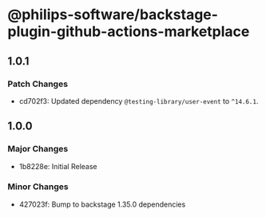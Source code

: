 # @philips-software/backstage-plugin-github-actions-marketplace

## 1.0.1

### Patch Changes

- cd702f3: Updated dependency `@testing-library/user-event` to `^14.6.1`.

## 1.0.0

### Major Changes

- 1b8228e: Initial Release

### Minor Changes

- 427023f: Bump to backstage 1.35.0 dependencies
